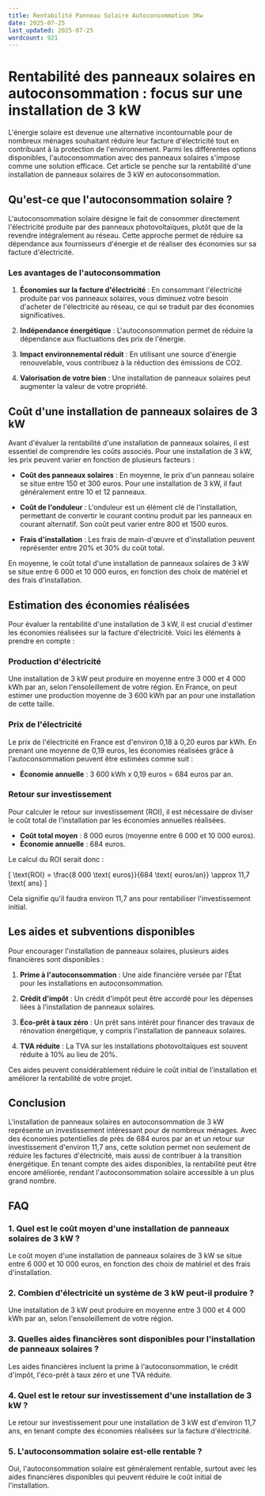 ```yaml
---
title: Rentabilité Panneau Solaire Autoconsommation 3Kw
date: 2025-07-25
last_updated: 2025-07-25
wordcount: 921
---
```


# Rentabilité des panneaux solaires en autoconsommation : focus sur une installation de 3 kW

L'énergie solaire est devenue une alternative incontournable pour de nombreux ménages souhaitant réduire leur facture d'électricité tout en contribuant à la protection de l'environnement. Parmi les différentes options disponibles, l'autoconsommation avec des panneaux solaires s'impose comme une solution efficace. Cet article se penche sur la rentabilité d'une installation de panneaux solaires de 3 kW en autoconsommation.

## Qu'est-ce que l'autoconsommation solaire ?

L'autoconsommation solaire désigne le fait de consommer directement l'électricité produite par des panneaux photovoltaïques, plutôt que de la revendre intégralement au réseau. Cette approche permet de réduire sa dépendance aux fournisseurs d'énergie et de réaliser des économies sur sa facture d'électricité.

### Les avantages de l'autoconsommation

1. **Économies sur la facture d'électricité** : En consommant l'électricité produite par vos panneaux solaires, vous diminuez votre besoin d'acheter de l'électricité au réseau, ce qui se traduit par des économies significatives.
   
2. **Indépendance énergétique** : L'autoconsommation permet de réduire la dépendance aux fluctuations des prix de l'énergie.

3. **Impact environnemental réduit** : En utilisant une source d'énergie renouvelable, vous contribuez à la réduction des émissions de CO2.

4. **Valorisation de votre bien** : Une installation de panneaux solaires peut augmenter la valeur de votre propriété.

## Coût d'une installation de panneaux solaires de 3 kW

Avant d'évaluer la rentabilité d'une installation de panneaux solaires, il est essentiel de comprendre les coûts associés. Pour une installation de 3 kW, les prix peuvent varier en fonction de plusieurs facteurs :

- **Coût des panneaux solaires** : En moyenne, le prix d'un panneau solaire se situe entre 150 et 300 euros. Pour une installation de 3 kW, il faut généralement entre 10 et 12 panneaux.
  
- **Coût de l'onduleur** : L'onduleur est un élément clé de l'installation, permettant de convertir le courant continu produit par les panneaux en courant alternatif. Son coût peut varier entre 800 et 1500 euros.

- **Frais d'installation** : Les frais de main-d'œuvre et d'installation peuvent représenter entre 20% et 30% du coût total.

En moyenne, le coût total d'une installation de panneaux solaires de 3 kW se situe entre 6 000 et 10 000 euros, en fonction des choix de matériel et des frais d'installation.

## Estimation des économies réalisées

Pour évaluer la rentabilité d'une installation de 3 kW, il est crucial d'estimer les économies réalisées sur la facture d'électricité. Voici les éléments à prendre en compte :

### Production d'électricité

Une installation de 3 kW peut produire en moyenne entre 3 000 et 4 000 kWh par an, selon l'ensoleillement de votre région. En France, on peut estimer une production moyenne de 3 600 kWh par an pour une installation de cette taille.

### Prix de l'électricité

Le prix de l'électricité en France est d'environ 0,18 à 0,20 euros par kWh. En prenant une moyenne de 0,19 euros, les économies réalisées grâce à l'autoconsommation peuvent être estimées comme suit :

- **Économie annuelle** : 3 600 kWh x 0,19 euros = 684 euros par an.

### Retour sur investissement

Pour calculer le retour sur investissement (ROI), il est nécessaire de diviser le coût total de l'installation par les économies annuelles réalisées.

- **Coût total moyen** : 8 000 euros (moyenne entre 6 000 et 10 000 euros).
- **Économie annuelle** : 684 euros.

Le calcul du ROI serait donc :

\[ \text{ROI} = \frac{8 000 \text{ euros}}{684 \text{ euros/an}} \approx 11,7 \text{ ans} \]

Cela signifie qu'il faudra environ 11,7 ans pour rentabiliser l'investissement initial.

## Les aides et subventions disponibles

Pour encourager l'installation de panneaux solaires, plusieurs aides financières sont disponibles :

1. **Prime à l'autoconsommation** : Une aide financière versée par l'État pour les installations en autoconsommation.

2. **Crédit d'impôt** : Un crédit d'impôt peut être accordé pour les dépenses liées à l'installation de panneaux solaires.

3. **Éco-prêt à taux zéro** : Un prêt sans intérêt pour financer des travaux de rénovation énergétique, y compris l'installation de panneaux solaires.

4. **TVA réduite** : La TVA sur les installations photovoltaïques est souvent réduite à 10% au lieu de 20%.

Ces aides peuvent considérablement réduire le coût initial de l'installation et améliorer la rentabilité de votre projet.

## Conclusion

L'installation de panneaux solaires en autoconsommation de 3 kW représente un investissement intéressant pour de nombreux ménages. Avec des économies potentielles de près de 684 euros par an et un retour sur investissement d'environ 11,7 ans, cette solution permet non seulement de réduire les factures d'électricité, mais aussi de contribuer à la transition énergétique. En tenant compte des aides disponibles, la rentabilité peut être encore améliorée, rendant l'autoconsommation solaire accessible à un plus grand nombre.

## FAQ

### 1. Quel est le coût moyen d'une installation de panneaux solaires de 3 kW ?

Le coût moyen d'une installation de panneaux solaires de 3 kW se situe entre 6 000 et 10 000 euros, en fonction des choix de matériel et des frais d'installation.

### 2. Combien d'électricité un système de 3 kW peut-il produire ?

Une installation de 3 kW peut produire en moyenne entre 3 000 et 4 000 kWh par an, selon l'ensoleillement de votre région.

### 3. Quelles aides financières sont disponibles pour l'installation de panneaux solaires ?

Les aides financières incluent la prime à l'autoconsommation, le crédit d'impôt, l'éco-prêt à taux zéro et une TVA réduite.

### 4. Quel est le retour sur investissement d'une installation de 3 kW ?

Le retour sur investissement pour une installation de 3 kW est d'environ 11,7 ans, en tenant compte des économies réalisées sur la facture d'électricité.

### 5. L'autoconsommation solaire est-elle rentable ?

Oui, l'autoconsommation solaire est généralement rentable, surtout avec les aides financières disponibles qui peuvent réduire le coût initial de l'installation.